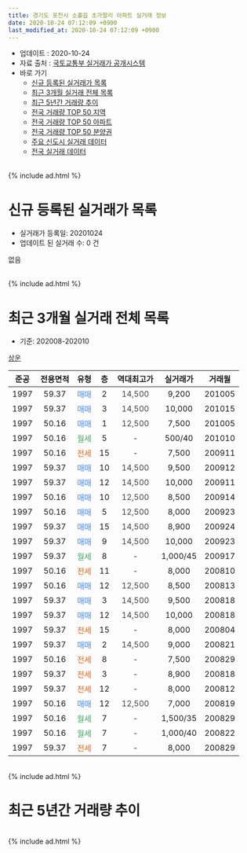 ```yaml
---
title: 경기도 포천시 소흘읍 초가팔리 아파트 실거래 정보
date: 2020-10-24 07:12:09 +0900
last_modified_at: 2020-10-24 07:12:09 +0900
---
```


* 업데이트 : 2020-10-24
* 자료 출처 : [국토교통부 실거래가 공개시스템](http://rt.molit.go.kr)
* 바로 가기
    * [신규 등록된 실거래가 목록](#신규-등록된-실거래가-목록)
    * [최근 3개월 실거래 전체 목록](#최근-3개월-실거래-전체-목록)
    * [최근 5년간 거래량 추이](#최근-5년간-거래량-추이)
    * [전국 거래량 TOP 50 지역](https://inasie.github.io/apt-trade-info/최근-3개월-전국에서-가장-거래가-많이-발생한-지역)
    * [전국 거래량 TOP 50 아파트](https://inasie.github.io/apt-trade-info/최근-3개월-전국에서-가장-거래가-많이-발생한-아파트)
    * [전국 거래량 TOP 50 분양권](https://inasie.github.io/apt-trade-info/최근-3개월-전국에서-가장-거래가-많이-발생한-분양권)
    * [주요 신도시 실거래 데이터](https://inasie.github.io/apt-trade-info/주요-신도시)
    * [전국 실거래 데이터](https://inasie.github.io/apt-trade-info/전국)
<br>
{% include ad.html %}
<br>

# 신규 등록된 실거래가 목록
* 실거래가 등록일: 20201024
* 업데이트 된 실거래 수: 0 건

없음

<br>
{% include ad.html %}
<br>

# 최근 3개월 실거래 전체 목록
* 기준: 202008-202010


[상운](https://search.naver.com/search.naver?query=%EA%B2%BD%EA%B8%B0%EB%8F%84+%ED%8F%AC%EC%B2%9C%EC%8B%9C+%EC%86%8C%ED%9D%98%EC%9D%8D+%EC%B4%88%EA%B0%80%ED%8C%94%EB%A6%AC+%EC%83%81%EC%9A%B4)

|준공|전용면적|유형|층|역대최고가|실거래가|거래월|
|:---:|:---:|:---:|:---:|:---:|:---:|:---:|
|1997|59.37|<span style="color:#4285f3">매매</span>|2|<span style="color:#444444">14,500</span>|9,200|201005|
|1997|59.37|<span style="color:#4285f3">매매</span>|3|<span style="color:#444444">14,500</span>|10,000|201015|
|1997|50.16|<span style="color:#4285f3">매매</span>|1|<span style="color:#444444">12,500</span>|7,500|201005|
|1997|50.16|<span style="color:#34a853">월세</span>|5|<span style="color:#444444">-</span>|500/40|201010|
|1997|50.16|<span style="color:#ff5a00">전세</span>|15|<span style="color:#444444">-</span>|7,500|200911|
|1997|59.37|<span style="color:#4285f3">매매</span>|10|<span style="color:#444444">14,500</span>|9,500|200912|
|1997|59.37|<span style="color:#4285f3">매매</span>|12|<span style="color:#444444">14,500</span>|10,000|200911|
|1997|50.16|<span style="color:#4285f3">매매</span>|10|<span style="color:#444444">12,500</span>|8,500|200914|
|1997|50.16|<span style="color:#4285f3">매매</span>|5|<span style="color:#444444">12,500</span>|8,000|200923|
|1997|59.37|<span style="color:#4285f3">매매</span>|15|<span style="color:#444444">14,500</span>|8,900|200924|
|1997|59.37|<span style="color:#4285f3">매매</span>|9|<span style="color:#444444">14,500</span>|10,000|200923|
|1997|59.37|<span style="color:#34a853">월세</span>|8|<span style="color:#444444">-</span>|1,000/45|200917|
|1997|50.16|<span style="color:#ff5a00">전세</span>|11|<span style="color:#444444">-</span>|8,000|200810|
|1997|50.16|<span style="color:#4285f3">매매</span>|12|<span style="color:#444444">12,500</span>|8,500|200813|
|1997|59.37|<span style="color:#4285f3">매매</span>|3|<span style="color:#444444">14,500</span>|9,500|200818|
|1997|59.37|<span style="color:#4285f3">매매</span>|12|<span style="color:#444444">14,500</span>|10,000|200818|
|1997|59.37|<span style="color:#ff5a00">전세</span>|15|<span style="color:#444444">-</span>|8,000|200804|
|1997|59.37|<span style="color:#4285f3">매매</span>|2|<span style="color:#444444">14,500</span>|9,000|200821|
|1997|50.16|<span style="color:#ff5a00">전세</span>|8|<span style="color:#444444">-</span>|7,500|200829|
|1997|59.37|<span style="color:#ff5a00">전세</span>|3|<span style="color:#444444">-</span>|8,900|200818|
|1997|59.37|<span style="color:#ff5a00">전세</span>|12|<span style="color:#444444">-</span>|8,000|200812|
|1997|50.16|<span style="color:#4285f3">매매</span>|12|<span style="color:#444444">12,500</span>|7,000|200819|
|1997|50.16|<span style="color:#34a853">월세</span>|7|<span style="color:#444444">-</span>|1,500/35|200829|
|1997|50.16|<span style="color:#34a853">월세</span>|7|<span style="color:#444444">-</span>|1,000/40|200822|
|1997|59.37|<span style="color:#ff5a00">전세</span>|7|<span style="color:#444444">-</span>|8,000|200829|


<br>
{% include ad.html %}
<br>

# 최근 5년간 거래량 추이


<div style="width:100%;">
    <canvas id="deal_progress" height="200"></canvas>
</div>

<script>
new Chart(document.getElementById("deal_progress"), {
    type: 'line',
    data: {
        labels: ['201510','201511','201512','201601','201602','201603','201604','201605','201606','201607','201608','201609','201610','201611','201612','201701','201702','201703','201704','201705','201706','201707','201708','201709','201710','201711','201712','201801','201802','201803','201804','201805','201806','201807','201808','201809','201810','201811','201812','201901','201902','201903','201904','201905','201906','201907','201908','201909','201910','201911','201912','202001','202002','202003','202004','202005','202006','202007','202008','202009','202010'],
        datasets: [{
            label: '매매',
            pointRadius: 1,
            data: [12, 7, 2, 2, 10, 15, 11, 9, 9, 8, 8, 10, 4, 7, 10, 2, 12, 11, 11, 5, 6, 9, 8, 1, 4, 2, 5, 5, 2, 7, 5, 3, 5, 3, 3, 0, 6, 1, 6, 5, 5, 4, 3, 3, 3, 2, 4, 5, 2, 0, 4, 3, 6, 1, 10, 2, 5, 6, 5, 6, 3],
            borderColor: "rgba(255, 201, 14, 1)",
            backgroundColor: "rgba(255, 201, 14, 0.5)",
            fill: false,
            lineTension: 0
        },{
            label: '전월세',
            pointRadius: 1,
            data: [13, 11, 5, 10, 5, 8, 5, 3, 8, 9, 9, 10, 11, 3, 8, 4, 4, 12, 8, 9, 8, 4, 7, 10, 3, 4, 3, 7, 8, 5, 11, 4, 5, 8, 10, 4, 3, 6, 1, 1, 7, 9, 7, 7, 1, 2, 7, 7, 4, 4, 1, 8, 7, 6, 7, 6, 7, 7, 8, 2, 1],
            borderColor: "rgba(0, 141, 185, 1)",
            backgroundColor: "rgba(0, 141, 185, 0.5)",
            fill: false,
            lineTension: 0
        }
        ]
    },
    options: {
        responsive: true,
        title: {
            display: false
        },
        tooltips: {
            mode: 'index',
            intersect: false
        },
        hover: {
            mode: 'nearest',
            intersect: true
        },
        scales: {
            xAxes: [{
                display: true,
                scaleLabel: {
                    display: true,
                    labelString: '년/월'
                }
            }],
            yAxes: [{
                display: true,
                ticks: {
                    suggestedMin: 0,
                },
                scaleLabel: {
                    display: true,
                    labelString: '실거래 수'
                }
            }]
        }
    }
});

</script>


<br>
{% include ad.html %}
<br>

